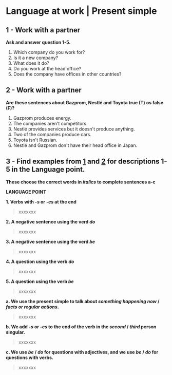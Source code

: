 # Language at work | Present simple

## 1 - Work with a partner

**Ask and answer question 1-5.**

1. Which company do you work for?
1. Is it a new company?
1. What does it do?
1. Do you work at the head office?
1. Does the company have offices in other countries?

## 2 - Work with a partner

**Are these sentences about Gazprom, Nestlé and Toyota true (T) os false (F)?**

1. Gazprom produces energy.
1. The companies aren't competitors.
1. Nestlé provides services but it doesn't produce anything.
1. Two of the companies produce cars.
1. Toyota isn't Russian.
1. Nestlé and Gazprom don't have their head office in Japan.

## 3 - Find examples from [1](#1---work-with-a-partner) and [2](#2---work-with-a-partner) for descriptions 1-5 in the Language point.

**These choose the correct words in *italics* to complete sentences a-c**

**LANGUAGE POINT**

**1. Verbs with *-s* or *-es* at the end**
> xxxxxxx

**2. A negative sentence using the verd *do***
> xxxxxxx

**3. A negative sentence using the verd *be***
> xxxxxxx

**4. A question using the verb *do***
> xxxxxxx

**5. A question using the verb *be***
> xxxxxxx

**a. We use the present simple to talk about *something happening now* / *facts or regular actions*.**
> xxxxxxx

**b. We add *-s* or *-es* to the end of the verb in the *second* / *third* person singular.**
> xxxxxxx

**c. We use *be* / *do* for questions with adjectives, and we use *be* / *do* for questions with verbs.**
> xxxxxxx
